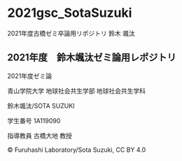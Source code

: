 # 2021gsc_SotaSuzuki
2021年度古橋ゼミ卒論用リポジトリ  鈴木 颯汰
## 2021年度　鈴木颯汰ゼミ論用レポジトリ

2021年度ゼミ論

青山学院大学 地球社会共生学部 地球社会共生学科

鈴木颯汰/SOTA SUZUKI

学生番号 1A119090

指導教員 古橋大地 教授

© Furuhashi Laboratory/Sota Suzuki, CC BY 4.0


